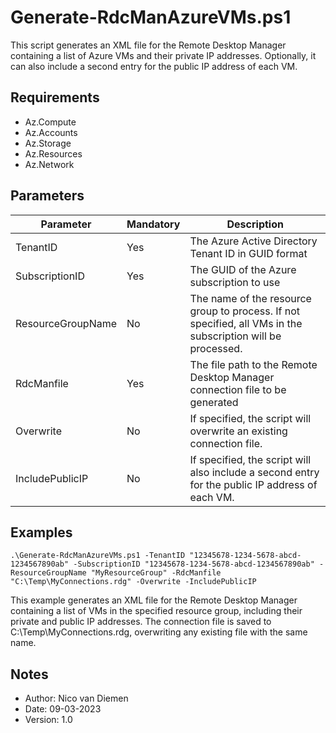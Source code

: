 # Generate-RdcManAzureVMs.ps1

This script generates an XML file for the Remote Desktop Manager containing a list of Azure VMs and their private IP addresses. Optionally, it can also include a second entry for the public IP address of each VM.

## Requirements

- Az.Compute
- Az.Accounts
- Az.Storage
- Az.Resources
- Az.Network

## Parameters

|Parameter|Mandatory|Description|
|-----|-----|----|
|TenantID|Yes|The Azure Active Directory Tenant ID in GUID format|
|SubscriptionID|Yes|The GUID of the Azure subscription to use
|ResourceGroupName|No|The name of the resource group to process. If not specified, all VMs in the subscription will be processed.
|RdcManfile|Yes|The file path to the Remote Desktop Manager connection file to be generated
|Overwrite|No|If specified, the script will overwrite an existing connection file.
|IncludePublicIP|No|If specified, the script will also include a second entry for the public IP address of each VM.

## Examples

```
.\Generate-RdcManAzureVMs.ps1 -TenantID "12345678-1234-5678-abcd-1234567890ab" -SubscriptionID "12345678-1234-5678-abcd-1234567890ab" -ResourceGroupName "MyResourceGroup" -RdcManfile "C:\Temp\MyConnections.rdg" -Overwrite -IncludePublicIP
```

This example generates an XML file for the Remote Desktop Manager containing a list of VMs in the specified resource group, including their private and public IP addresses. The connection file is saved to C:\Temp\MyConnections.rdg, overwriting any existing file with the same name.

## Notes

- Author: Nico van Diemen
- Date: 09-03-2023
- Version: 1.0
